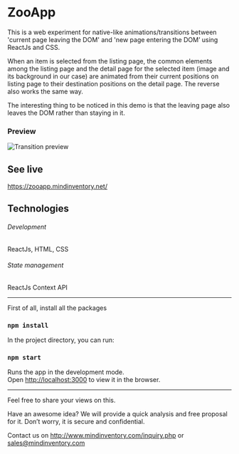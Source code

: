 # ZooApp

This is a web experiment for native-like animations/transitions between 'current page leaving the DOM' and 'new page entering the DOM’ using ReactJs and CSS.

When an item is selected from the listing page, the common elements among the listing page and the detail page for the selected item (image and its background in our case) are animated from their current positions on listing page to their destination positions on the detail page. The reverse also works the same way. 

The interesting thing to be noticed in this demo is that the leaving page also leaves the DOM rather than staying in it.

### Preview
![Transition preview](https://zooapp.mindinventory.net/preview.gif)

## See live
https://zooapp.mindinventory.net/

## Technologies
###### Development
ReactJs, HTML, CSS

###### State management
ReactJs Context API

---
First of all, install all the packages
### `npm install`

In the project directory, you can run:
### `npm start`

Runs the app in the development mode.<br>
Open [http://localhost:3000](http://localhost:3000) to view it in the browser.

---
Feel free to share your views on this.

Have an awesome idea? We will provide a quick analysis and free proposal for it. Don’t worry, it is secure and confidential.

Contact us on 
http://www.mindinventory.com/inquiry.php 
or 
sales@mindinventory.com
